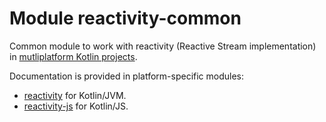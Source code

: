 # Module reactivity-common

Common module to work with reactivity (Reactive Stream implementation) in
[mutliplatform Kotlin projects](https://kotlinlang.org/docs/reference/multiplatform.html).

Documentation is provided in platform-specific modules:
* [reactivity](../../core/reactivity/README.md) for Kotlin/JVM.
* [reactivity-js](../../js/reactivity-js/README.md) for Kotlin/JS.
